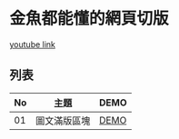 # 金魚都能懂的網頁切版
[youtube link](https://www.youtube.com/playlist?list=PLqivELodHt3hxeuLX8PYaI8u1GcDaBoJo)

## 列表
| No | 主題 | DEMO |
| --- | --- | --- |
| 01 | 圖文滿版區塊 | [DEMO](https://alan10332000.github.io/css-layout-practice/01) |
